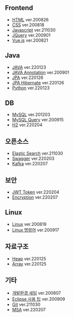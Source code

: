 ## Frontend
- [HTML](https://github.com/ynjch97/YNJCH_WIKI/wiki/HTML) ver.200826
- [CSS](https://github.com/ynjch97/YNJCH_WIKI/wiki/CSS) ver.200818
- [Javascript](https://github.com/ynjch97/YNJCH_WIKI/wiki/Javascript) ver.211030
- [JQuery](https://github.com/ynjch97/YNJCH_WIKI/wiki/JQuery) ver.200901
- [Vue.js](https://github.com/ynjch97/YNJCH_WIKI/wiki/Vue.js) ver.200821

## Java
- [JAVA](https://github.com/ynjch97/YNJCH_WIKI/wiki/JAVA") ver.220123
- [JAVA Annotation](https://github.com/ynjch97/YNJCH_WIKI/wiki/JAVA-Annotation) ver.200901
- [JPA](https://github.com/ynjch97/YNJCH_WIKI/wiki/JPA) ver.220126
- [JPA Hibernate](https://github.com/ynjch97/YNJCH_WIKI/wiki/JPA-Hibernate) ver.220126
- [Python](https://github.com/ynjch97/YNJCH_WIKI/wiki/Python) ver.220123


## DB
- [MySQL](https://github.com/ynjch97/YNJCH_WIKI/wiki/MySQL) ver.201203
- [MySQL Query](https://github.com/ynjch97/YNJCH_WIKI/wiki/MySQL-Query) ver.200915
- [H2](https://github.com/ynjch97/YNJCH_WIKI/wiki/H2) ver.220204

## 오픈소스
- [Elastic Search](https://github.com/ynjch97/YNJCH_WIKI/wiki/Elastic-Search) ver.211030
- [Swagger](https://github.com/ynjch97/YNJCH_WIKI/wiki/Swagger) ver.220203
- [Kafka](https://github.com/ynjch97/YNJCH_WIKI/wiki/Kafka) ver.220207

## 보안 
- [JWT Token](https://github.com/ynjch97/YNJCH_WIKI/wiki/JWT-Token) ver.220204
- [Encryption](https://github.com/ynjch97/YNJCH_WIKI/wiki/Encryption) ver.220207

## Linux
- [Linux](https://github.com/ynjch97/YNJCH_WIKI/wiki/Linux) ver.200819
- [Linux 명령어](https://github.com/ynjch97/YNJCH_WIKI/wiki/Linux--%EB%AA%85%EB%A0%B9%EC%96%B4) ver.200917

## 자료구조
- [Heap](https://github.com/ynjch97/YNJCH_WIKI/wiki/Heap) ver.220125
- [Array](https://github.com/ynjch97/YNJCH_WIKI/wiki/Array) ver.220125

## 기타
- [개발환경 세팅](https://github.com/ynjch97/YNJCH_WIKI/wiki/%EA%B0%9C%EB%B0%9C-%ED%99%98%EA%B2%BD-%EC%84%B8%ED%8C%85) ver.200807
- [Eclipse 사용 팁](https://github.com/ynjch97/YNJCH_WIKI/wiki/Eclipse) ver.200909
- [Git](https://github.com/ynjch97/YNJCH_WIKI/wiki/Git) ver.211030
- [MSA](https://github.com/ynjch97/YNJCH_WIKI/wiki/MSA) ver.220207
